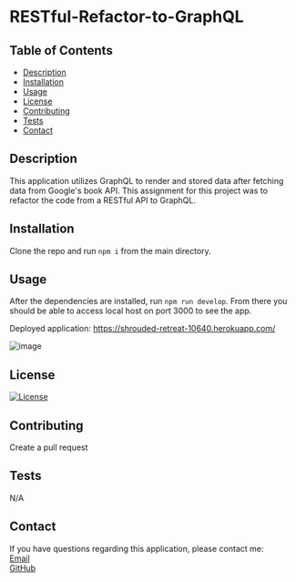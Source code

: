 # RESTful-Refactor-to-GraphQL

## Table of Contents
  
  - [Description](#description)
  - [Installation](#installation)
  - [Usage](#usage)
  - [License](#license)
  - [Contributing](#contributing)
  - [Tests](#tests)
  - [Contact](#contact)

  ## Description
  
  This application utilizes GraphQL to render and stored data after fetching data from Google's book API. This assignment for this project was to refactor  the code from a RESTful API to GraphQL.
  
  ## Installation
  
  Clone the repo and run `npm i` from the main directory.
  
  ## Usage
  
  After the dependencies are installed, run `npm run develop`. From there you should be able to access local host on port 3000 to see the app.
  
  Deployed application: https://shrouded-retreat-10640.herokuapp.com/
  
  ![image](https://user-images.githubusercontent.com/114708968/226785726-68489a49-e18a-479e-85c6-734c73635d99.png)


  ## License
  
  [![License](https://img.shields.io/badge/License-No-License-blue.svg)](https://opensource.org/licenses/No-License)
  
  ## Contributing
  
  Create a pull request
  
  ## Tests

  N/A

  ## Contact
  
  If you have questions regarding this application, please contact me:
  <br>
  [Email](mailto:Joshualemmond@gmail.com) 
  <br>
  [GitHub](https://github.com/Joshvuh)
